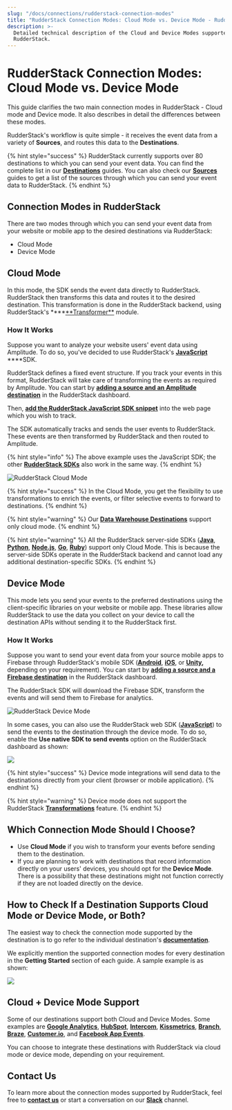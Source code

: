 ```yaml
---
slug: "/docs/connections/rudderstack-connection-modes"
title: "RudderStack Connection Modes: Cloud Mode vs. Device Mode - RudderStack"
description: >-
  Detailed technical description of the Cloud and Device Modes supported by
  RudderStack.
---
```


# RudderStack Connection Modes: Cloud Mode vs. Device Mode

This guide clarifies the two main connection modes in RudderStack - Cloud mode and Device mode. It also describes in detail the differences between these modes.

RudderStack's workflow is quite simple - it receives the event data from a variety of **Sources**, and routes this data to the **Destinations**.

{% hint style="success" %}
RudderStack currently supports over 80 destinations to which you can send your event data. You can find the complete list in our [**Destinations**](../destinations/) guides. You can also check our [**Sources**](../stream-sources/) guides to get a list of the sources through which you can send your event data to RudderStack.
{% endhint %}

## Connection Modes in RudderStack

There are two modes through which you can send your event data from your website or mobile app to the desired destinations via RudderStack:

- Cloud Mode
- Device Mode

## Cloud Mode

In this mode, the SDK sends the event data directly to RudderStack. RudderStack then transforms this data and routes it to the desired destination. This transformation is done in the RudderStack backend, using RudderStack's \***\*[**Transformer\*\*](https://github.com/rudderlabs/rudder-transformer) module.

### How It Works

Suppose you want to analyze your website users' event data using Amplitude. To do so, you've decided to use RudderStack's [**JavaScript**](../stream-sources/rudderstack-sdk-integration-guides/rudderstack-javascript-sdk/) \*\*\*\*SDK.

RudderStack defines a fixed event structure. If you track your events in this format, RudderStack will take care of transforming the events as required by Amplitude. You can start by [**adding a source and an Amplitude destination**](adding-source-and-destination-rudderstack.md) in the RudderStack dashboard.

Then, [**add the RudderStack JavaScript SDK snippet**](https://docs.rudderstack.com/stream-sources/rudderstack-sdk-integration-guides/rudderstack-javascript-sdk#2-installing-the-rudderstack-javascript-sdk) into the web page which you wish to track.

The SDK automatically tracks and sends the user events to RudderStack. These events are then transformed by RudderStack and then routed to Amplitude.

{% hint style="info" %}
The above example uses the JavaScript SDK; the other [**RudderStack SDKs**](https://docs.rudderstack.com/stream-sources/rudderstack-sdk-integration-guides) also work in the same way.
{% endhint %}

![RudderStack Cloud Mode](../.gitbook/assets/image%20%289%29.png)

{% hint style="success" %}
In the Cloud Mode, you get the flexibility to use transformations to enrich the events, or filter selective events to forward to destinations.
{% endhint %}

{% hint style="warning" %}
Our [**Data Warehouse Destinations**](https://docs.rudderstack.com/data-warehouse-integrations) support only cloud mode.
{% endhint %}

{% hint style="warning" %}
All the RudderStack server-side SDKs \([**Java**](https://docs.rudderstack.com/rudderstack-sdk-integration-guides/rudderstack-java-sdk), [**Python**](https://docs.rudderstack.com/rudderstack-sdk-integration-guides/rudderstack-python-sdk), [**Node.js**](https://docs.rudderstack.com/rudderstack-sdk-integration-guides/rudderstack-node-sdk), [**Go**](https://docs.rudderstack.com/rudderstack-sdk-integration-guides/rudderstack-go-sdk), [**Ruby**](https://docs.rudderstack.com/rudderstack-sdk-integration-guides/rudderstack-ruby-sdk)\) support only Cloud Mode. This is because the server-side SDKs operate in the RudderStack backend and cannot load any additional destination-specific SDKs.
{% endhint %}

## Device Mode

This mode lets you send your events to the preferred destinations using the client-specific libraries on your website or mobile app. These libraries allow RudderStack to use the data you collect on your device to call the destination APIs without sending it to the RudderStack first.

### How It Works

Suppose you want to send your event data from your source mobile apps to Firebase through RudderStack's mobile SDK \([**Android**](https://docs.rudderstack.com/rudderstack-sdk-integration-guides/rudderstack-android-sdk), [**iOS**](https://docs.rudderstack.com/rudderstack-sdk-integration-guides/rudderstack-ios-sdk), or [**Unity**](https://docs.rudderstack.com/rudderstack-sdk-integration-guides/getting-started-with-unity-sdk)**,** depending on your requirement\). You can start by [**adding a source and a Firebase destination**](https://docs.rudderstack.com/how-to-guides/adding-source-and-destination-rudderstack) in the RudderStack dashboard.

The RudderStack SDK will download the Firebase SDK, transform the events and will send them to Firebase for analytics.

![RudderStack Device Mode](../.gitbook/assets/image%20%2829%29.png)

In some cases, you can also use the RudderStack web SDK \([**JavaScript**](../stream-sources/rudderstack-sdk-integration-guides/rudderstack-javascript-sdk/)\) to send the events to the destination through the device mode. To do so, enable the **Use native SDK to send events** option on the RudderStack dashboard as shown:

![](../.gitbook/assets/screen-shot-2021-06-07-at-4.17.14-pm.png)

{% hint style="success" %}
Device mode integrations will send data to the destinations directly from your client \(browser or mobile application\).
{% endhint %}

{% hint style="warning" %}
Device mode does not support the RudderStack [**Transformations**](../adding-a-new-user-transformation-in-rudderstack/) feature.
{% endhint %}

## Which Connection Mode Should I Choose?

- Use **Cloud Mode** if you wish to transform your events before sending them to the destination.
- If you are planning to work with destinations that record information directly on your users' devices, you should opt for the **Device Mode**. There is a possibility that these destinations might not function correctly if they are not loaded directly on the device.

## How to Check If a Destination Supports Cloud Mode or Device Mode, or Both?

The easiest way to check the connection mode supported by the destination is to go refer to the individual destination's [**documentation**](../destinations/).

We explicitly mention the supported connection modes for every destination in the **Getting Started** section of each guide. A sample example is as shown:

![](../.gitbook/assets/screen-shot-2021-06-07-at-4.24.51-pm.png)

## Cloud + Device Mode Support

Some of our destinations support both Cloud and Device Modes. Some examples are [**Google Analytics**](https://docs.rudderstack.com/destinations/google-analytics-ga), [**HubSpot**](https://docs.rudderstack.com/destinations/hubspot), [**Intercom**](https://docs.rudderstack.com/destinations/intercom), [**Kissmetrics**](https://docs.rudderstack.com/destinations/kissmetrics), [**Branch**](https://docs.rudderstack.com/destinations/branchio), [**Braze**](https://docs.rudderstack.com/destinations/braze), [**Customer.io**](https://docs.rudderstack.com/destinations/customer.io), and [**Facebook App Events**](https://docs.rudderstack.com/destinations/facebook-app-events).

You can choose to integrate these destinations with RudderStack via cloud mode or device mode, depending on your requirement.

## Contact Us

To learn more about the connection modes supported by RudderStack, feel free to [**contact us**](mailto:%20docs@rudderstack.com) or start a conversation on our [**Slack**](https://resources.rudderstack.com/join-rudderstack-slack) channel.
